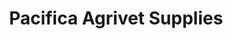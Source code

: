 ---
title: "Pacifica Agrivet Supplies"
url: /cagayan-de-oro-city/pacifica-agrivet-supplies-puerto-market-road/
shop: agrarian
---